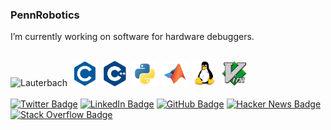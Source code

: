 ### PennRobotics

I’m currently working on software for hardware debuggers.
  
<br/>

<div id="skills">
  <img src="https://github.com/PennRobotics/PennRobotics/main/lb-logo.svg" title="Lauterbach" alt="Lauterbach" width="40" height="40"/>&nbsp;
  <img src="https://github.com/devicons/devicon/blob/master/icons/c/c-plain.svg" title="C" alt="C" width="40" height="40"/>&nbsp;
  <img src="https://github.com/devicons/devicon/blob/master/icons/cplusplus/cplusplus-plain.svg" title="C++" alt="C++" width="40" height="40"/>&nbsp;
  <img src="https://github.com/devicons/devicon/blob/master/icons/python/python-original.svg" title="Python" alt="Python" width="40" height="40"/>&nbsp;
  <img src="https://github.com/devicons/devicon/blob/master/icons/matlab/matlab-original.svg" title="Matlab" alt="Matlab" width="40" height="40"/>&nbsp;
  <img src="https://github.com/devicons/devicon/blob/master/icons/linux/linux-original.svg" title="Linux" alt="Linux" width="40" height="40"/>&nbsp;
  <img src="https://github.com/devicons/devicon/blob/master/icons/vim/vim-original.svg" title="Vim" alt="Vim" width="40" height="40"/>
</div>

<br/>

<div id="badges">
  <a href="https://twitter.com/PennRobotics"><img src="https://img.shields.io/badge/-dodgerblue?style=flat&logo=twitter&logoColor=white" alt="Twitter Badge"/></a>
  <a href="https://www.linkedin.com/in/pennrobotics/"><img src="https://img.shields.io/badge/-steelblue?style=flat&logo=linkedin&logoColor=white" alt="LinkedIn Badge"/></a>
  <a href="https://github.com/PennRobotics/"><img src="https://img.shields.io/badge/-darkslategrey?style=flat&logo=github&logoColor=white" alt="GitHub Badge"/></a>
  <a href="https://news.ycombinator.com/user?id=PennRobotics"><img src="https://img.shields.io/badge/-orange?style=flat&logo=ycombinator&logoColor=white" alt="Hacker News Badge"/></a>
  <a href="https://stackoverflow.com/users/10641561"><img src="https://img.shields.io/badge/-darkorange?style=flat&logo=stackoverflow&logoColor=white" alt="Stack Overflow Badge"/></a>
</div>
